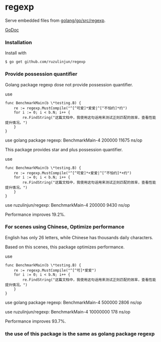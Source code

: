 # regexp

Serve embedded files from [golang/go/src/regexp](https://github.com/golang/go/tree/master/src/regexp).

[GoDoc](http://godoc.org/github.com/ruzulinjun/regexp)

### Installation

Install with

    $ go get github.com/ruzulinjun/regexp

### Provide possession quantifier

Golang package regexp dose not provide possession quantifier.

use

    func BenchmarkMain(b \*testing.B) {
    	re := regexp.MustCompile("^[^可爱]*爱爱|^[^不怕约]*约")
    	for i := 0; i < b.N; i++ {
    		re.FindString("这篇文档中，我使用这句话用来测试正则匹配的效率，查看性能提升情况。")
    	}
    }

use golang package regexp: BenchmarkMain-4   	  200000	     11675 ns/op

This package provides star and plus possession quantifier.

use 

    func BenchmarkMain(b \*testing.B) {
    	re := regexp.MustCompile("^[^可爱]*+爱爱|^[^不怕约]*+约")
    	for i := 0; i < b.N; i++ {
    		re.FindString("这篇文档中，我使用这句话用来测试正则匹配的效率，查看性能提升情况。")
    	}
    }

use ruzulinjun/regexp: BenchmarkMain-4   	200000	      9430 ns/op

Performance improves 19.2%.

### For scenes using Chinese, Optimize performance
English has only 26 letters, while Chinese has thousands daily characters.

Based on this scenes, this package optimizes performance.

use

    func BenchmarkMain(b \*testing.B) {
    	re := regexp.MustCompile("^[^可]*爱爱")
    	for i := 0; i < b.N; i++ {
    		re.FindString("这篇文档中，我使用这句话用来测试正则匹配的效率，查看性能提升情况。")
    	}
    }

use golang package regexp: BenchmarkMain-4   	  500000	      2806 ns/op

use ruzulinjun/regexp: BenchmarkMain-4   	10000000	       178 ns/op 

Performance improves 93.7%.

### the use of this package is the same as golang package regexp
